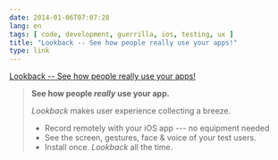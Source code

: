 ```yaml
---
date: 2014-01-06T07:07:28
lang: en
tags: [ code, development, guerrilla, ios, testing, ux ]
title: "Lookback -- See how people really use your apps!"
type: link
---
```


[Lookback -- See how people really use your apps!](http://lookback.io/)

> **See how people *really* use your app.**
>
> *Lookback* makes user experience collecting a breeze.
>
> -    Record remotely with your iOS app --- no equipment needed
> -    See the screen, gestures, face & voice of your test users.
> -    Install once. *Lookback* all the time.

